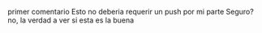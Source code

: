 primer comentario 
Esto no deberia requerir un push por mi parte
Seguro?
no, la verdad
a ver si esta es la buena
